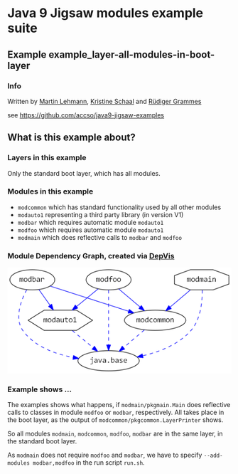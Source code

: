 ﻿# Java 9 Jigsaw modules example suite
## Example example_layer-all-modules-in-boot-layer

### Info
Written by [Martin Lehmann](https://github.com/MartinLehmann1971), [Kristine Schaal](https://github.com/kristines) and [Rüdiger Grammes](https://github.com/rgrammes) 

see https://github.com/accso/java9-jigsaw-examples

## What is this example about?

### Layers in this example
Only the standard boot layer, which has all modules.

### Modules in this example
- `modcommon` which has standard functionality used by all other modules
- `modauto1` representing a third party library (in version V1)
- `modbar` which requires automatic module `modauto1`
- `modfoo` which requires automatic module `modauto1`
- `modmain` which does reflective calls to `modbar` and `modfoo`

### Module Dependency Graph, created via [DepVis](https://github.com/accso/java9-jigsaw-depvis)
![Example's Module Dependency Graph](moduledependencies.png) 

### Example shows ...
The examples shows what happens, if `modmain/pkgmain.Main` does reflective calls to classes in module `modfoo` or `modbar`, respectively.
All takes place in the boot layer, as the output of `modcommon/pkgcommon.LayerPrinter` shows.

So all modules `modmain`, `modcommon`, `modfoo`, `modbar` are in the same layer, in the standard boot layer.

As `modmain` does not require `modfoo` and `modbar`, we have to specify `--add-modules modbar,modfoo` in the run script `run.sh`.
